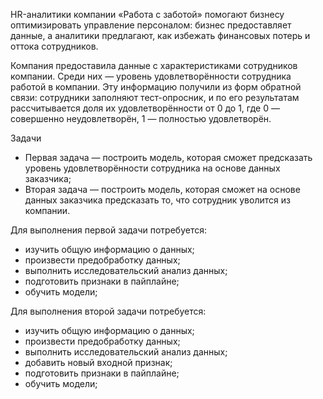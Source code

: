 HR-аналитики компании «Работа с заботой» помогают бизнесу оптимизировать управление персоналом: бизнес предоставляет данные, а аналитики предлагают, как избежать финансовых потерь и оттока сотрудников.

Компания предоставила данные с характеристиками сотрудников компании. Среди них — уровень удовлетворённости сотрудника работой в компании. Эту информацию получили из форм обратной связи: сотрудники заполняют тест-опросник, и по его результатам рассчитывается доля их удовлетворённости от 0 до 1, где 0 — совершенно неудовлетворён, 1 — полностью удовлетворён.

Задачи

- Первая задача — построить модель, которая сможет предсказать уровень удовлетворённости сотрудника на основе данных заказчика;
- Вторая задача — построить модель, которая сможет на основе данных заказчика предсказать то, что сотрудник уволится из компании.

Для выполнения первой задачи потребуется:

- изучить общую информацию о данных;
- произвести предобработку данных;
- выполнить исследовательский анализ данных;
- подготовить признаки в пайплайне;
- обучить модели;

Для выполнения второй задачи потребуется:

- изучить общую информацию о данных;
- произвести предобработку данных;
- выполнить исследовательский анализ данных;
- добавить новый входной признак;
- подготовить признаки в пайплайне;
- обучить модели;
